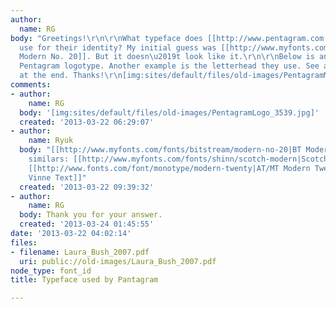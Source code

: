 ```yaml
---
author:
  name: RG
body: "Greetings!\r\n\r\nWhat typeface does [[http://www.pentagram.com|Pentagram]]
  use for their identity? My initial guess was [[http://www.myfonts.com/fonts/bitstream/modern-no-20/|Bitstream
  Modern No. 20]]. But it doesn\u2019t look like it.\r\n\r\nBelow is an example of
  Pentagram logotype. Another example is the letterhead they use. See attached PDF
  at the end. Thanks!\r\n[img:sites/default/files/old-images/PentagramMarks_5263.jpg]"
comments:
- author:
    name: RG
  body: '[img:sites/default/files/old-images/PentagramLogo_3539.jpg]'
  created: '2013-03-22 06:29:07'
- author:
    name: Ryuk
  body: "[[http://www.myfonts.com/fonts/bitstream/modern-no-20|BT Modern N0. 20]]\r\nSome
    similars: [[http://www.myfonts.com/fonts/shinn/scotch-modern|Scotch Modern Display]],
    [[http://www.fonts.com/font/monotype/modern-twenty|AT/MT Modern Twenty]], [[http://www.myfonts.com/fonts/bitstream/de-vinne|De
    Vinne Text]]"
  created: '2013-03-22 09:39:32'
- author:
    name: RG
  body: Thank you for your answer.
  created: '2013-03-24 01:45:55'
date: '2013-03-22 04:02:14'
files:
- filename: Laura_Bush_2007.pdf
  uri: public://old-images/Laura_Bush_2007.pdf
node_type: font_id
title: Typeface used by Pantagram

---
```

